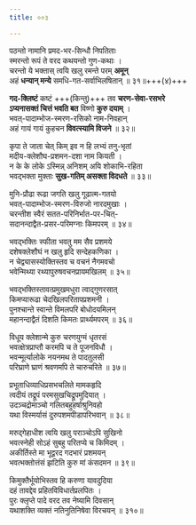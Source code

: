 ```yaml
---
title: ००३

---
```

<div class="audioEmbed"  caption="सीतालक्ष्मी-वाचनम्" src="https://sanskritdocuments.org/sites/completenarayaneeyam/SoundFiles/003/003_01.mp3"></div>


पठन्तो नामानि प्रमद-भर-सिन्धौ निपतिताः  
स्मरन्तो रूपं ते वरद कथयन्तो गुण-कथाः ।  
चरन्तो ये भक्तास् त्वयि खलु रमन्ते परम् **अमून्**  
अहं **धन्यान् मन्ये** समधि-गत-सर्वाभिलषितान् ॥ ३१॥+++(४)+++

<div class="audioEmbed"  caption="सीतालक्ष्मी-वाचनम्" src="https://sanskritdocuments.org/sites/completenarayaneeyam/SoundFiles/003/003_02.mp3"></div>


**गद-क्लिष्टं** कष्टं +++(किन्तु)+++ तव **चरण-सेवा-रसभरे**  
**ऽप्यनासक्तं चित्तं भवति बत** विष्णो **कुरु दयाम्** ।  
भवत्-पादाम्भोज-स्मरण-रसिको नाम-निवहान्  
अहं गायं गायं कुहचन **विवत्स्यामि विजने** ॥ ३२॥

<div class="audioEmbed"  caption="सीतालक्ष्मी-वाचनम्" src="https://sanskritdocuments.org/sites/completenarayaneeyam/SoundFiles/003/003_03.mp3"></div>


कृपा ते जाता चेत् किम् इव न हि लभ्यं तनु-भृतां  
मदीय-क्लेशौघ-प्रशमन-दशा नाम कियती ।  
न के के लोके ऽस्मिन्न् अनिशम् अयि शोकाभि-रहिता  
भवद्भक्ता मुक्ताः **सुख-गतिम् असक्ता विदधते** ॥ ३३॥

<div class="audioEmbed"  caption="सीतालक्ष्मी-वाचनम्" src="https://sanskritdocuments.org/sites/completenarayaneeyam/SoundFiles/003/003_04.mp3"></div>


मुनि-प्रौढा रूढा जगति खलु गूढात्म-गतयो  
भवत्-पादाम्भोज-स्मरण-विरुजो नारदमुखाः ।  
चरन्तीश स्वैरं सतत-परिनिर्भात-पर-चित्-  
सदानन्दाद्वैत-प्रसर-परिमग्नाः किमपरम् ॥ ३४॥

<div class="audioEmbed"  caption="सीतालक्ष्मी-वाचनम्" src="https://sanskritdocuments.org/sites/completenarayaneeyam/SoundFiles/003/003_05.mp3"></div>


भवद्भक्तिः स्फीता भवतु मम सैव प्रशमये  
दशेषक्लेशौघं न खलु हृदि सन्देहकणिका ।  
न चेद्व्यासस्योक्तिस्तव च वचनं नैगमवचो  
भवेन्मिथ्या रथ्यापुरुषवचनप्रायमखिलम् ॥ ३५॥

<div class="audioEmbed"  caption="सीतालक्ष्मी-वाचनम्" src="https://sanskritdocuments.org/sites/completenarayaneeyam/SoundFiles/003/003_06.mp3"></div>


भवद्भक्तिस्तावत्प्रमुखमधुरा त्वाद्गुणरसात्  
किमप्यारूढा चेदखिलपरितापप्रशमनी ।  
पुनश्चान्ते स्वान्ते विमलपरि बोधोदयमिलन्  
महानन्दाद्वैतं दिशति किमतः प्रार्थ्यमपरम् ॥ ३६॥

<div class="audioEmbed"  caption="सीतालक्ष्मी-वाचनम्" src="https://sanskritdocuments.org/sites/completenarayaneeyam/SoundFiles/003/003_07.mp3"></div>


विधूय क्लेशान्मे कुरु चरणयुग्मं धृतरसं  
भवत्क्षेत्रप्राप्तौ करमपि च ते पूजनविधौ ।  
भवन्मूर्त्यालोके नयनमथ ते पादतुलसी  
परिघ्राणे घ्राणं श्रवणमपि ते चारुचरिते ॥ ३७॥

<div class="audioEmbed"  caption="सीतालक्ष्मी-वाचनम्" src="https://sanskritdocuments.org/sites/completenarayaneeyam/SoundFiles/003/003_08.mp3"></div>


प्रभूताधिव्याधिप्रसभचलिते मामकहृदि  
त्वदीयं तद्रूपं परमसुखचिद्रूपमुदियात् ।  
उदञ्चद्रोमाञ्चो गलितबहुहर्षाश्रुनिवहो  
यथा विस्मर्यासं दुरुपशमपीडापरिभवान् ॥ ३८॥

<div class="audioEmbed"  caption="सीतालक्ष्मी-वाचनम्" src="https://sanskritdocuments.org/sites/completenarayaneeyam/SoundFiles/003/003_09.mp3"></div>


मरुद्गेहाधीश त्वयि खलु पराञ्चोऽपि सुखिनो  
भवत्स्नेही सोऽहं सुबहु परितप्ये च किमिदम् ।  
अकीर्तिस्ते मा भूद्वरद गदभारं प्रशमयन्  
भवत्भक्तोत्तंसं झटिति कुरु मां कंसदमन ॥ ३९॥

<div class="audioEmbed"  caption="सीतालक्ष्मी-वाचनम्" src="https://sanskritdocuments.org/sites/completenarayaneeyam/SoundFiles/003/003_10.mp3"></div>


किमुक्तैर्भूयोभिस्तव हि करुणा यावदुदिया  
दहं तावद्देव प्रहितविविधार्तप्रलपितः ।  
पुरः क्लृप्ते पादे वरद तव नेष्यामि दिवसान्  
यथाशक्ति व्यक्तं नतिनुतिनिषेवा विरचयन् ॥ ३१०॥